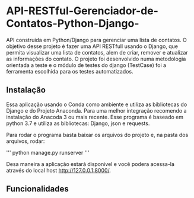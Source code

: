# API-RESTful-Gerenciador-de-Contatos-Python-Django-
API construida em Python/Django para gerenciar uma lista de contatos. O objetivo desse projeto é fazer uma API RESTfull usando o Django, que permita visualizar uma lista de contatos, alem de criar, remover e atualizar as informações do contato. O projeto foi desenvolvido numa metodologia orientada a teste e o módulo de testes do django (TestCase) foi a ferramenta escolhida para os testes automatizados.

## Instalação

Essa aplicação usando o Conda como ambiente e utiliza as bibliotecas do Django e do Projeto Anaconda. Para uma melhor integração recomendo a instalação do Anacoda 3 ou mais recente. Esse programa é baseado em python 3.7 e utiliza as bibliotecas: Django, json e requests.

Para rodar o programa basta baixar os arquivos do projeto e, na pasta dos arquivos, rodar:

'''
python manage.py runserver
'''

Desa maneira a aplicação estará disponivel e você podera acessa-la através do local host http://127.0.0.1:8000/.

## Funcionalidades




